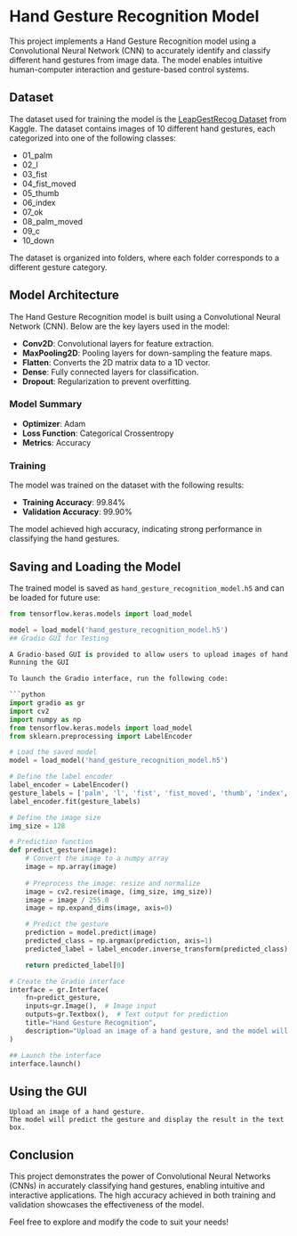 # Hand Gesture Recognition Model

This project implements a Hand Gesture Recognition model using a Convolutional Neural Network (CNN) to accurately identify and classify different hand gestures from image data. The model enables intuitive human-computer interaction and gesture-based control systems.

## Dataset

The dataset used for training the model is the [LeapGestRecog Dataset](https://www.kaggle.com/gti-upm/leapgestrecog) from Kaggle. The dataset contains images of 10 different hand gestures, each categorized into one of the following classes:

- 01_palm
- 02_l
- 03_fist
- 04_fist_moved
- 05_thumb
- 06_index
- 07_ok
- 08_palm_moved
- 09_c
- 10_down

The dataset is organized into folders, where each folder corresponds to a different gesture category.

## Model Architecture

The Hand Gesture Recognition model is built using a Convolutional Neural Network (CNN). Below are the key layers used in the model:

- **Conv2D**: Convolutional layers for feature extraction.
- **MaxPooling2D**: Pooling layers for down-sampling the feature maps.
- **Flatten**: Converts the 2D matrix data to a 1D vector.
- **Dense**: Fully connected layers for classification.
- **Dropout**: Regularization to prevent overfitting.

### Model Summary

- **Optimizer**: Adam
- **Loss Function**: Categorical Crossentropy
- **Metrics**: Accuracy

### Training

The model was trained on the dataset with the following results:

- **Training Accuracy**: 99.84%
- **Validation Accuracy**: 99.90%

The model achieved high accuracy, indicating strong performance in classifying the hand gestures.

## Saving and Loading the Model

The trained model is saved as `hand_gesture_recognition_model.h5` and can be loaded for future use:

```python
from tensorflow.keras.models import load_model

model = load_model('hand_gesture_recognition_model.h5')
## Gradio GUI for Testing

A Gradio-based GUI is provided to allow users to upload images of hand gestures and get real-time predictions.
Running the GUI

To launch the Gradio interface, run the following code:

```python
import gradio as gr
import cv2
import numpy as np
from tensorflow.keras.models import load_model
from sklearn.preprocessing import LabelEncoder

# Load the saved model
model = load_model('hand_gesture_recognition_model.h5')

# Define the label encoder
label_encoder = LabelEncoder()
gesture_labels = ['palm', 'l', 'fist', 'fist_moved', 'thumb', 'index', 'ok', 'palm_moved', 'c', 'down']
label_encoder.fit(gesture_labels)

# Define the image size
img_size = 128

# Prediction function
def predict_gesture(image):
    # Convert the image to a numpy array
    image = np.array(image)
    
    # Preprocess the image: resize and normalize
    image = cv2.resize(image, (img_size, img_size))
    image = image / 255.0
    image = np.expand_dims(image, axis=0)

    # Predict the gesture
    prediction = model.predict(image)
    predicted_class = np.argmax(prediction, axis=1)
    predicted_label = label_encoder.inverse_transform(predicted_class)

    return predicted_label[0]

# Create the Gradio interface
interface = gr.Interface(
    fn=predict_gesture,
    inputs=gr.Image(),  # Image input
    outputs=gr.Textbox(),  # Text output for prediction
    title="Hand Gesture Recognition",
    description="Upload an image of a hand gesture, and the model will predict the gesture."
)

## Launch the interface
interface.launch()
```

## Using the GUI

    Upload an image of a hand gesture.
    The model will predict the gesture and display the result in the text box.

## Conclusion

This project demonstrates the power of Convolutional Neural Networks (CNNs) in accurately classifying hand gestures, enabling intuitive and interactive applications. The high accuracy achieved in both training and validation showcases the effectiveness of the model.

Feel free to explore and modify the code to suit your needs!
